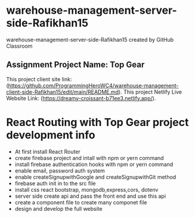 # warehouse-management-server-side-Rafikhan15
warehouse-management-server-side-Rafikhan15 created by GitHub Classroom

## Assignment Project Name: Top Gear

This project client site link: (https://github.com/ProgrammingHeroWC4/warehouse-management-client-side-Rafikhan15/edit/main/README.md).
This project Netlify Live Website Link: (https://dreamy-croissant-b71ee3.netlify.app/).

# React Routing with Top Gear project development info

- At first install React Router 
- create firebase project and intall with npm or yern command
- install firebase authentication hooks with npm or yern command
- enable email, password auth system
- enable createSignupwithGoogle and createSignupwithGit method 
- firebase auth init in to the src file
- install css react bootstrap, mongodb,express,cors, dotenv
- server side create api and pass the front end and use this api
- create a component file to create many componet file
- design and develop the full website

